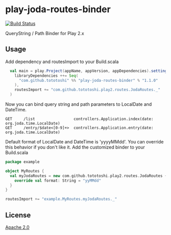 # play-joda-routes-binder

[![Build Status](https://travis-ci.org/tototoshi/play-joda-routes-binder.png)](https://travis-ci.org/tototoshi/play-joda-routes-binder)

QueryString / Path Binder for Play 2.x

## Usage

Add dependency and routesImport to your Build.scala

```scala
  val main = play.Project(appName, appVersion, appDependencies).settings(
    libraryDependencies ++= Seq(
      "com.github.tototoshi" %% "play-joda-routes-binder" % "1.1.0"
    ),
    routesImport += "com.github.tototoshi.play2.routes.JodaRoutes._"
  )
```

Now you can bind query string and path parameters to LocalDate and DateTime.
```
GET     /list                 controllers.Application.index(date: org.joda.time.LocalDate)
GET     /entry/$date<[0-9]+>  controllers.Application.entry(date: org.joda.time.LocalDate)
```


Default format of LocalDate and DateTime is 'yyyyMMdd'. You can override this behavior if you don't like it.
Add the customized binder to your Build.scala

```scala
package example

object MyRoutes {
  val myJodaRoutes = new com.github.tototoshi.play2.routes.JodaRoutes {
    override val format: String = "yyMMdd"
  }
}
```

```scala
routesImport += "example.MyRoutes.myJodaRoutes._"
```




## License
[Apache 2.0](http://www.apache.org/licenses/LICENSE-2.0)
